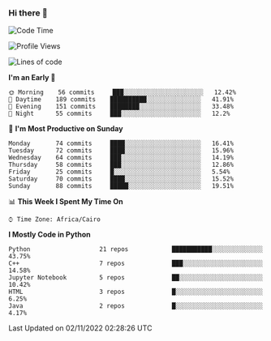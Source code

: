 ### Hi there 👋

<!--
**AMR-KELEG/AMR-KELEG** is a ✨ _special_ ✨ repository because its `README.md` (this file) appears on your GitHub profile.

Here are some ideas to get you started:

- 🔭 I’m currently working on ...
- 🌱 I’m currently learning ...
- 👯 I’m looking to collaborate on ...
- 🤔 I’m looking for help with ...
- 💬 Ask me about ...
- 📫 How to reach me: ...
- 😄 Pronouns: ...
- ⚡ Fun fact: ...
-->

<!--START_SECTION:waka-->
![Code Time](http://img.shields.io/badge/Code%20Time-0%20secs-blue)

![Profile Views](http://img.shields.io/badge/Profile%20Views-0-blue)

![Lines of code](https://img.shields.io/badge/From%20Hello%20World%20I%27ve%20Written-2%20Million%20lines%20of%20code-blue)

**I'm an Early 🐤** 

```text
🌞 Morning    56 commits     ███░░░░░░░░░░░░░░░░░░░░░░   12.42% 
🌆 Daytime    189 commits    ██████████░░░░░░░░░░░░░░░   41.91% 
🌃 Evening    151 commits    ████████░░░░░░░░░░░░░░░░░   33.48% 
🌙 Night      55 commits     ███░░░░░░░░░░░░░░░░░░░░░░   12.2%

```
📅 **I'm Most Productive on Sunday** 

```text
Monday       74 commits     ████░░░░░░░░░░░░░░░░░░░░░   16.41% 
Tuesday      72 commits     ████░░░░░░░░░░░░░░░░░░░░░   15.96% 
Wednesday    64 commits     ███░░░░░░░░░░░░░░░░░░░░░░   14.19% 
Thursday     58 commits     ███░░░░░░░░░░░░░░░░░░░░░░   12.86% 
Friday       25 commits     █░░░░░░░░░░░░░░░░░░░░░░░░   5.54% 
Saturday     70 commits     ████░░░░░░░░░░░░░░░░░░░░░   15.52% 
Sunday       88 commits     █████░░░░░░░░░░░░░░░░░░░░   19.51%

```


📊 **This Week I Spent My Time On** 

```text
⌚︎ Time Zone: Africa/Cairo

```

**I Mostly Code in Python** 

```text
Python                   21 repos            ███████████░░░░░░░░░░░░░░   43.75% 
C++                      7 repos             ███░░░░░░░░░░░░░░░░░░░░░░   14.58% 
Jupyter Notebook         5 repos             ██░░░░░░░░░░░░░░░░░░░░░░░   10.42% 
HTML                     3 repos             █░░░░░░░░░░░░░░░░░░░░░░░░   6.25% 
Java                     2 repos             █░░░░░░░░░░░░░░░░░░░░░░░░   4.17%

```



 Last Updated on 02/11/2022 02:28:26 UTC
<!--END_SECTION:waka-->
